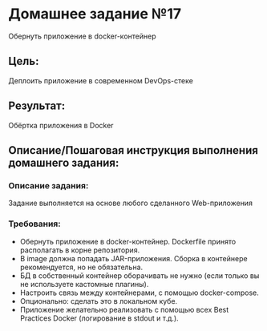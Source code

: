 # Домашнее задание №17
Обернуть приложение в docker-контейнер

## Цель:
Деплоить приложение в современном DevOps-стеке

## Результат:
Обёртка приложения в Docker

## Описание/Пошаговая инструкция выполнения домашнего задания:

### Описание задания:
Задание выполняется на основе любого сделанного Web-приложения

### Требования:
* Обернуть приложение в docker-контейнер. Dockerfile принято располагать в корне репозитория.
* В image должна попадать JAR-приложения. Сборка в контейнере рекомендуется, но не обязательна.
* БД в собственный контейнер оборачивать не нужно (если только вы не используете кастомные плагины).
* Настроить связь между контейнерами, с помощью docker-compose.
* Опционально: сделать это в локальном кубе.
* Приложение желательно реализовать с помощью всех Best Practices Docker (логирование в stdout и т.д.).
